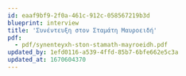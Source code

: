 ```yaml
---
id: eaaf9bf9-2f0a-461c-912c-058567219b3d
blueprint: interview
title: 'Συνέντευξη στον Σταμάτη Μαυροειδή'
pdf:
  - pdf/synenteyxh-ston-stamath-mayroeidh.pdf
updated_by: 1efd0116-a539-4ffd-85b7-6bfe662e5c3a
updated_at: 1670604370
---
```

